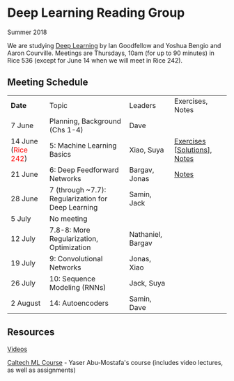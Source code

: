 # Deep Learning Reading Group

Summer 2018

We are studying [Deep Learning](http://www.deeplearningbook.org/) by Ian Goodfellow and Yoshua Bengio and Aaron Courville. Meetings are Thursdays, 10am (for up to 90 minutes) in Rice 536 (except for June 14 when we will meet in Rice 242). 

## Meeting Schedule

<table>
  <tr>
    <td><b>Date</b></td><td>Topic</td><td>Leaders</td><td>Exercises, Notes</td></tr>
  <tr>
    <td>7 June</td>
    <td>Planning, Background (Chs 1-4)</td>
    <td>Dave</td>
    <td></td>
  </tr>
  <tr>
    <td>14 June (<font color="red">Rice 242</font>)</td>
    <td>5: Machine Learning Basics</td>
    <td>Xiao, Suya</td>
    <td><a href="https://github.com/uvasrg/deeplearning/raw/master/Exercise%20for%20Chapter%205.pdf">Exercises</a> [<a href="https://github.com/uvasrg/deeplearning/raw/master/Solution%20to%20Exercise%20for%20Chapter%205.pdf">Solutions</a>], <a href="https://github.com/uvasrg/deeplearning/raw/master/notes/ch5-scaled.pdf">Notes</a>
  </tr>
  <tr>
    <td>21 June</td>
    <td>6: Deep Feedforward Networks</td>
    <td>Bargav, Jonas</td>
    <td><a href="https://github.com/uvasrg/deeplearning/raw/master/notes/ch6-notes.pdf">Notes</a></td>
  </tr>
  <tr>
    <td>28 June</td>
    <td>7 (through ~7.7): Regularization for Deep Learning</td>
    <td>Samin, Jack</td>
    <td></td>
  </tr>
  <tr>
    <td>5 July</td>
    <td colspan=3>No meeting</td>
  </tr>
  <tr>
    <td>12 July</td>
    <td>7.8-8: More Regularization, Optimization</td>
    <td>Nathaniel, Bargav</td>
    <td></td>
  </tr>
  <tr>
    <td>19 July</td>
    <td>9: Convolutional Networks</td>
    <td>Jonas, Xiao</td>
    <td></td>
  </tr>
  <tr>
    <td>26 July</td>
    <td>10: Sequence Modeling (RNNs)</td>
    <td>Jack, Suya</td>
    <td></td>
  </tr>
  <tr>
    <td>2 August</td>
    <td>14: Autoencoders</td>
    <td>Samin, Dave</td>
    <td></td>
  </tr>
  </table>
  
  ## Resources
  
[Videos](https://www.youtube.com/playlist?list=PLsXu9MHQGs8df5A4PzQGw-kfviylC-R9b)


[Caltech ML Course](http://work.caltech.edu/telecourse.html) - Yaser Abu-Mostafa's course (includes video lectures, as well as assignments)



